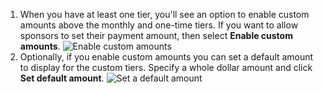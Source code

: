 1. When you have at least one tier, you'll see an option to enable custom amounts above the monthly and one-time tiers. If you want to allow sponsors to set their payment amount, then select **Enable custom amounts**.
   ![Enable custom amounts](/assets/images/help/sponsors/enable-custom-amounts.png)
1. Optionally, if you enable custom amounts you can set a default amount to display for the custom tiers. Specify a whole dollar amount and click **Set default amount**.
   ![Set a default amount](/assets/images/help/sponsors/set-default-amount.png)
